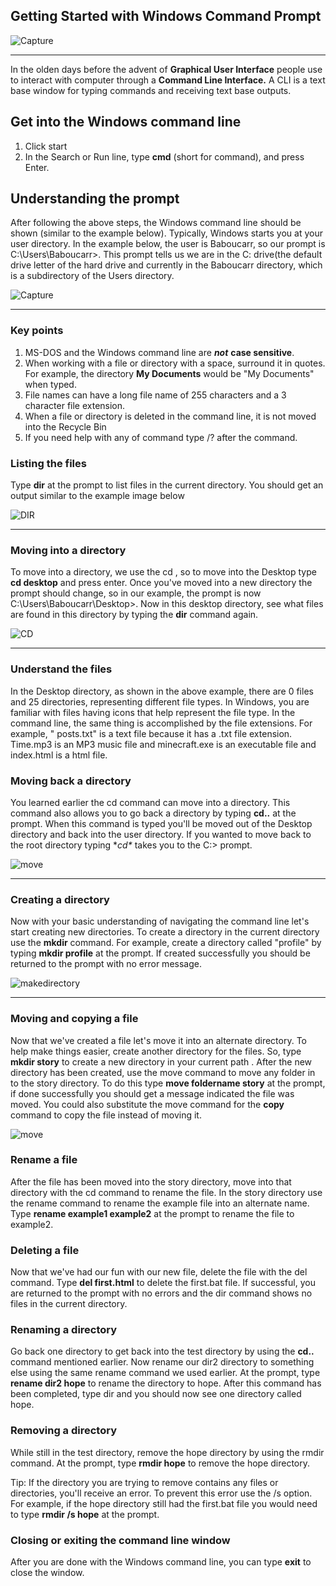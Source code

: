 ## Getting Started with Windows Command Prompt



![Capture](images/Capture.PNG)

------

In the olden days before the advent of **Graphical User Interface**  people use to interact with computer through a **Command Line Interface.**  A CLI is a text base window for typing commands and receiving text base outputs.



## Get into the Windows command line

1.  Click start
2. In the Search or Run line, type **cmd** (short for command), and press Enter.

## Understanding the prompt

After following the above steps, the Windows command line should be 
shown (similar to the example below). Typically, Windows starts you at 
your user directory. In the example below, the user is Baboucarr, so our prompt is C:\Users\Baboucarr>. This prompt tells us we are in the C: drive(the default drive letter of the hard drive and currently in the Baboucarr directory, which is a subdirectory of the Users directory.

![Capture](images/Capture.PNG)

------



### Key points

1. MS-DOS and the Windows command line are ***not*** **case sensitive**.
2. When working with a file or directory with a space, surround it in quotes. For example, the directory **My Documents** would be "My Documents" when typed.
3. File names can have a long file name of 255 characters and a 3 character file extension.
4. When a file or directory is deleted in the command line, it is not moved into the Recycle Bin
5. If you need help with any of command type /? after the command.



###  Listing the files

Type **dir** at the prompt to list files in the current directory. You should get an output similar to the example image below



![DIR](images/DIR.PNG)

------



### Moving into a directory

To move into a directory, we use the cd , so to move into the Desktop type **cd desktop** and press enter. 
Once you've moved into a new directory the prompt should change, so in our example, the prompt is now C:\Users\Baboucarr\Desktop>. Now in this desktop directory, see what files are found in this directory by typing the **dir** command again.

![CD](images/CD.PNG)

------

### Understand the files

In the Desktop directory, as shown in the above example, there are 0 
files and 25 directories, representing different file types. In Windows, 
you are familiar with files having icons that help represent the file 
type. In the command line, the same thing is accomplished by the file 
extensions. For example, " posts.txt" is a text file because it has a .txt file extension. Time.mp3 is an MP3 music file and minecraft.exe is an executable file and index.html is a html file.



### Moving back a directory

You learned earlier the cd command can move into a directory. This command also allows you to go back a directory by typing **cd..**
 at the prompt. When this command is typed you'll be moved out of the 
Desktop directory and back into the user directory. If you wanted to 
move back to the root directory typing **cd\** takes you to the C:\> prompt.



![move](images/move.PNG)

------





### Creating a directory

Now with your basic understanding of navigating the command line let's 
start creating new directories. To create a directory in the current 
directory use the **mkdir** command. For example, create a directory called "profile" by typing **mkdir profile** at the prompt. If created successfully you should be returned to the prompt with no error message.

![makedirectory](images/makedirectory.PNG)

------



### Moving and copying a file

Now that we've created a file let's move it into an alternate directory.
 To help make things easier, create another directory for the files. So,
 type **mkdir story** to create a new directory in your current path . After the new directory has been created, use the move command to move any folder in to the  story directory. To do this type **move foldername story**
 at the prompt, if done successfully you should get a message indicated 
the file was moved. You could also substitute the move command for the **copy** command to copy the file instead of moving it.

![move](images/move.PNG)



### Rename a file

After the file has been moved into the story directory, move into that 
directory with the cd command to rename the file. In the story directory 
use the rename command to rename the example file into an alternate name. Type **rename example1 example2** at the prompt to rename the file to example2. 



### Deleting a file

Now that we've had our fun with our new file, delete the file with the del command. Type **del first.html**
 to delete the first.bat file. If successful, you are returned to the 
prompt with no errors and the dir command shows no files in the current 
directory.



### Renaming a directory

Go back one directory to get back into the test directory by using the **cd..**
 command mentioned earlier. Now rename our dir2 directory to something 
else using the same rename command we used earlier. At the prompt, type **rename dir2 hope**
 to rename the directory to hope. After this command has been completed,
 type dir and you should now see one directory called hope.



### Removing a directory

While still in the test directory, remove the hope directory by using the rmdir command. At the prompt, type **rmdir hope** to remove the hope directory.

Tip: If the directory you are trying to remove
 contains any files or directories, you'll receive an error. To prevent 
this error use the /s option. For example, if the hope directory still 
had the first.bat file you would need to type **rmdir /s hope** at the prompt.



### Closing or exiting the command line window

After you are done with the Windows command line, you can type **exit** to close the window.